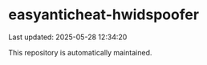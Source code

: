 # easyanticheat-hwidspoofer

Last updated: 2025-05-28 12:34:20

This repository is automatically maintained.
